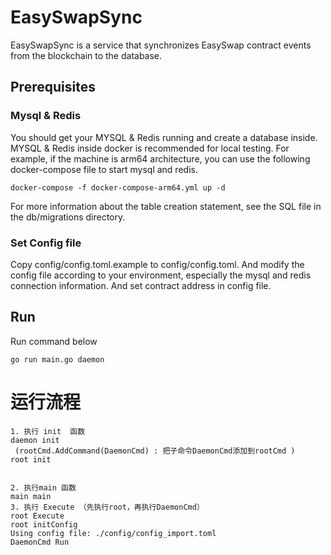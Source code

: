 # EasySwapSync
EasySwapSync is a service that synchronizes EasySwap contract events from the blockchain to the database.

## Prerequisites
### Mysql & Redis
You should get your MYSQL & Redis running and create a database inside. MYSQL & Redis inside docker is recommended for local testing.
For example, if the machine is arm64 architecture, you can use the following docker-compose file to start mysql and redis.
```shell
docker-compose -f docker-compose-arm64.yml up -d
```

For more information about the table creation statement, see the SQL file in the db/migrations directory.

### Set Config file
Copy config/config.toml.example to config/config.toml. 
And modify the config file according to your environment, especially the mysql and redis connection information.
And set contract address in config file.

## Run
Run command below
```shell
go run main.go daemon
```


# 运行流程
```
1. 执行 init  函数
daemon init  
 (rootCmd.AddCommand(DaemonCmd) : 把子命令DaemonCmd添加到rootCmd )
root init
  

2. 执行main 函数
main main
3. 执行 Execute （先执行root，再执行DaemonCmd）
root Execute
root initConfig
Using config file: ./config/config_import.toml
DaemonCmd Run

```